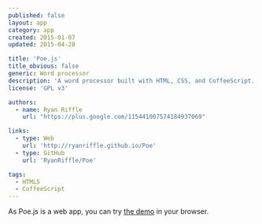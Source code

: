 ```yaml
---
published: false
layout: app
category: app
created: 2015-01-07
updated: 2015-04-28

title: 'Poe.js'
title_obvious: false
generic: Word processor
description: 'A word processor built with HTML, CSS, and CoffeeScript. This application is following Writer Concept by spiceofdesign on DeviantArt.'
license: 'GPL v3'

authors:
  - name: Ryan Riffle
    url: "https://plus.google.com/115441007574184937069"

links:
  - type: Web
    url: 'http://ryanriffle.github.io/Poe'
  - type: GitHub
    url: 'RyanRiffle/Poe'

tags:
  - HTML5
  - CoffeeScript
---
```


As Poe.js is a web app, you can try [the demo](http://ryanriffle.github.io/Poe/demo/app.html) in your browser.